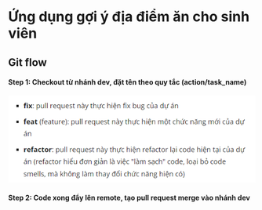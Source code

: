 # Ứng dụng gợi ý địa điểm ăn cho sinh viên
## Git flow
#### Step 1: Checkout từ nhánh dev, đặt tên theo quy tắc (action/task_name)
![img.png](img.png)
#### Step 2: Code xong đẩy lên remote, tạo pull request merge vào nhánh dev
